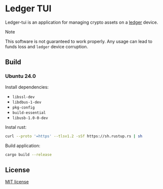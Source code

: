 # Ledger TUI

Ledger-tui is an application for managing crypto assets on a [ledger](https://www.ledger.com/) device.

> [!NOTE]
> This software is not guaranteed to work properly. Any usage can lead to funds loss and `ledger` device corruption.

## Build

### Ubuntu 24.0

Install dependencies:

- `libssl-dev`
- `libdbus-1-dev`
- `pkg-config`
- `build-essential`
- `libusb-1.0-0-dev`

Instal rust:

```bash
curl --proto '=https' --tlsv1.2 -sSf https://sh.rustup.rs | sh
```

Build application:

```bash
cargo build --release
```

## License

[MIT license](https://github.com/mertwole/ledger-tui/blob/main/LICENSE)